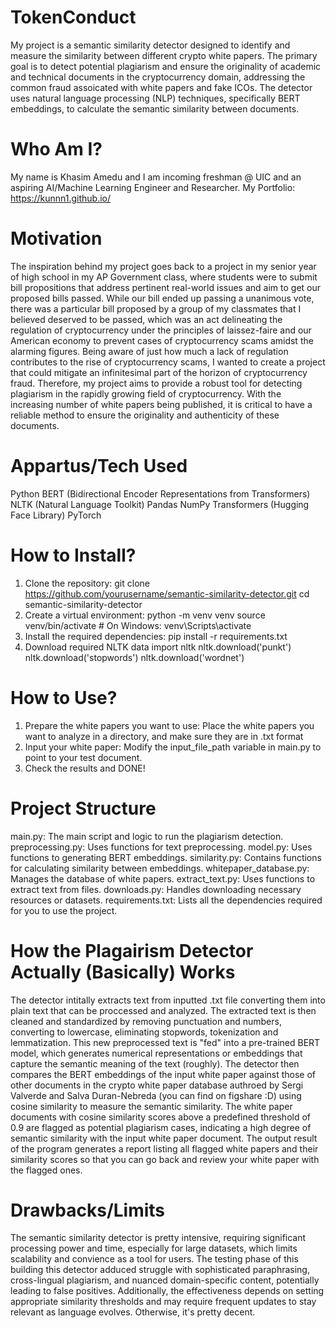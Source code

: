 # TokenConduct
My  project is a semantic similarity detector designed to identify and measure the similarity between different crypto white papers. The primary goal is to detect potential plagiarism and ensure the originality of academic and technical documents in the cryptocurrency domain, addressing the common fraud assoicated with white papers and fake ICOs. The detector uses natural language processing (NLP) techniques, specifically BERT embeddings, to calculate the semantic similarity between documents.
# Who Am I?
My name is Khasim Amedu and I am incoming freshman @ UIC and an aspiring AI/Machine Learning Engineer and Researcher. My Portfolio: https://kunnn1.github.io/
# Motivation
The inspiration behind my project goes back to a project in my senior year of high school in my AP Government class, where students were to submit bill propositions that address pertinent real-world issues and aim to get our proposed bills passed. While our bill ended up passing a unanimous vote, there was a particular bill proposed by a group of my classmates that I believed deserved to be passed, which was an act delineating the regulation of cryptocurrency under the principles of laissez-faire and our American economy to prevent cases of cryptocurrency scams amidst the alarming figures. Being aware of just how much a lack of regulation contributes to the rise of cryptocurrency scams, I wanted to create a project that could mitigate an infinitesimal part of the horizon of cryptocurrency fraud. Therefore, my project aims to provide a robust tool for detecting plagiarism in the rapidly growing field of cryptocurrency. With the increasing number of white papers being published, it is critical to have a reliable method to ensure the originality and authenticity of these documents.
# Appartus/Tech Used
Python
BERT (Bidirectional Encoder Representations from Transformers)
NLTK (Natural Language Toolkit)
Pandas
NumPy
Transformers (Hugging Face Library)
PyTorch
# How to Install? 
1) Clone the repository:
git clone https://github.com/yourusername/semantic-similarity-detector.git
cd semantic-similarity-detector
2) Create a virtual environment:
python -m venv venv
source venv/bin/activate  # On Windows: venv\Scripts\activate
3) Install the required dependencies:
pip install -r requirements.txt
4) Download required NLTK data
import nltk
nltk.download('punkt')
nltk.download('stopwords')
nltk.download('wordnet')
# How to Use?
1) Prepare the white papers you want to use:
Place the white papers you want to analyze in a directory, and make sure they are in .txt format
2) Input your white paper:
Modify the input_file_path variable in main.py to point to your test document.
3) Check the results and DONE!
# Project Structure
main.py: The main script and logic to run the plagiarism detection.
preprocessing.py: Uses functions for text preprocessing.
model.py: Uses functions to generating BERT embeddings.
similarity.py: Contains functions for calculating similarity between embeddings.
whitepaper_database.py: Manages the database of white papers.
extract_text.py: Uses functions to extract text from files.
downloads.py: Handles downloading necessary resources or datasets.
requirements.txt: Lists all the dependencies required for you to use the project. 
# How the Plagairism Detector Actually (Basically) Works
The detector intitally extracts text from inputted .txt file converting them into plain text that can be proccessed and analyzed. The extracted text is then cleaned and standardized by removing punctuation and numbers, converting to lowercase, eliminating stopwords, tokenization and lemmatization. This new preprocessed text is "fed" into a pre-trained BERT model, which generates numerical representations or embeddings that capture the semantic meaning of the text (roughly). The detector then compares the BERT embeddings of the input white paper against those of other documents in the crypto white paper database authroed by Sergi Valverde and Salva Duran-Nebreda (you can find on figshare :D) using cosine similarity to measure the semantic similarity. The white paper documents with cosine similarity scores above a predefined threshold of 0.9 are flagged as potential plagiarism cases, indicating a high degree of semantic similarity with the input white paper document. The output result of the program generates a report listing all flagged white papers and their similarity scores so that you can go back and review your white paper with the flagged ones.
# Drawbacks/Limits
The semantic similarity detector is pretty intensive, requiring significant processing power and time, especially for large datasets, which limits scalability and convience as a tool for users. The testing phase of this building this detector adduced struggle with sophisticated paraphrasing, cross-lingual plagiarism, and nuanced domain-specific content, potentially leading to false positives. Additionally, the effectiveness depends on setting appropriate similarity thresholds and may require frequent updates to stay relevant as language evolves. Otherwise, it's pretty decent. 

